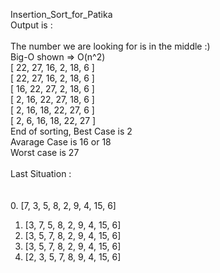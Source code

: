 Insertion_Sort_for_Patika <br />
Output is :
<br /><br />
The number we are looking for is in the middle :) <br />
Big-O shown => O(n^2) <br />
[ 22, 27, 16, 2, 18, 6 ] <br /> 
[ 22, 27, 16, 2, 18, 6 ] <br />
[ 16, 22, 27, 2, 18, 6 ] <br />
[ 2, 16, 22, 27, 18, 6 ] <br />
[ 2, 16, 18, 22, 27, 6 ] <br />
[ 2, 6, 16, 18, 22, 27 ] <br />
End of sorting, Best Case is 2 <br />
Avarage Case is 16 or 18 <br />
Worst case is 27 <br /><br />
Last Situation : <br /> 
<br /><br />
0.	[7, 3,  5, 8, 2, 9, 4, 15, 6]<br />
1.	[3, 7,  5, 8, 2, 9, 4, 15, 6]<br />
2.	[3, 5,  7, 8, 2, 9, 4, 15, 6]<br />
3.	[3, 5,  7, 8, 2, 9, 4, 15, 6]<br />
4.	[2, 3,  5, 7, 8, 9, 4, 15, 6]<br />
